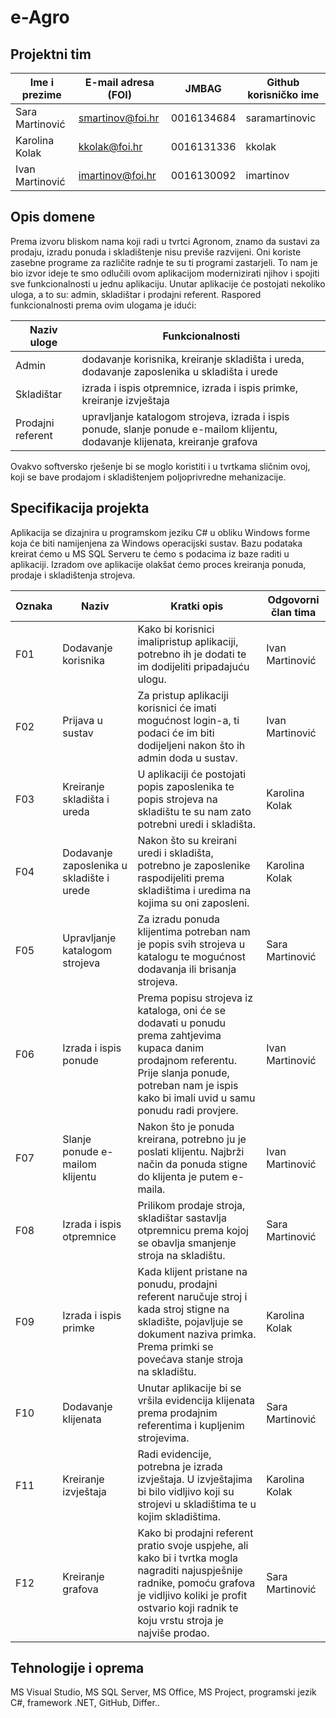 

# e-Agro
## Projektni tim

Ime i prezime | E-mail adresa (FOI) | JMBAG | Github korisničko ime
------------  | ------------------- | ----- | ---------------------
Sara Martinović| smartinov@foi.hr | 0016134684 | saramartinovic
Karolina Kolak| kkolak@foi.hr | 0016131336 | kkolak
Ivan Martinović | imartinov@foi.hr | 0016130092 | imartinov

## Opis domene
Prema izvoru bliskom nama koji radi u tvrtci Agronom, znamo da sustavi za prodaju, izradu ponuda i skladištenje nisu previše razvijeni. Oni koriste zasebne programe za različite radnje te su ti programi zastarjeli. To nam je bio izvor ideje te smo odlučili ovom aplikacijom modernizirati njihov i spojiti sve funkcionalnosti u jednu aplikaciju. 
Unutar aplikacije će postojati nekoliko uloga, a to su: admin, skladištar i prodajni referent. 
Raspored funkcionalnosti prema ovim ulogama je idući:


Naziv uloge | Funkcionalnosti
----------- | ---------------
Admin | dodavanje korisnika, kreiranje skladišta i ureda, dodavanje zaposlenika u skladišta i urede
Skladištar | izrada i ispis otpremnice, izrada i ispis primke, kreiranje izvještaja
Prodajni referent | upravljanje katalogom strojeva, izrada i ispis ponude, slanje ponude e-mailom klijentu, dodavanje klijenata, kreiranje grafova

Ovakvo softversko rješenje bi se moglo koristiti i u tvrtkama sličnim ovoj, koji se bave prodajom i skladištenjem poljoprivredne mehanizacije. 

## Specifikacija projekta
Aplikacija se dizajnira u programskom jeziku C# u obliku Windows forme koja će biti namijenjena za Windows operacijski sustav. Bazu podataka kreirat ćemo u MS SQL Serveru te ćemo s podacima iz baze raditi u aplikaciji. Izradom ove aplikacije olakšat ćemo proces kreiranja ponuda, prodaje i skladištenja strojeva. 

Oznaka | Naziv | Kratki opis | Odgovorni član tima
------ | ----- | ----------- | -------------------
F01 | Dodavanje korisnika | Kako bi korisnici imalipristup aplikaciji, potrebno ih je dodati te im dodijeliti pripadajuću ulogu. | Ivan Martinović
F02 | Prijava u sustav | Za pristup aplikaciji korisnici će imati mogućnost login-a, ti podaci će im biti dodijeljeni nakon što ih admin doda u sustav. | Ivan Martinović 
F03 | Kreiranje skladišta i ureda | U aplikaciji će postojati popis zaposlenika te popis strojeva na skladištu te su nam zato potrebni uredi i skladišta. | Karolina Kolak
F04 | Dodavanje zaposlenika u skladište i urede | Nakon što su kreirani uredi i skladišta, potrebno je zaposlenike raspodijeliti prema skladištima i uredima na kojima su oni zaposleni. | Karolina Kolak
F05 | Upravljanje katalogom strojeva | Za izradu ponuda klijentima potreban nam je popis svih strojeva u katalogu te mogućnost dodavanja ili brisanja strojeva. | Sara Martinović
F06 | Izrada i ispis ponude | Prema popisu strojeva iz kataloga, oni će se dodavati u ponudu prema zahtjevima kupaca danim prodajnom referentu. Prije slanja ponude, potreban nam je ispis kako bi imali uvid u samu ponudu radi provjere. | Ivan Martinović
F07 | Slanje ponude e-mailom klijentu | Nakon što je ponuda kreirana, potrebno ju je poslati klijentu. Najbrži način da ponuda stigne do klijenta je putem e-maila. | Ivan Martinović
F08 | Izrada i ispis otpremnice | Prilikom prodaje stroja, skladištar sastavlja otpremnicu prema kojoj se obavlja smanjenje stroja na skladištu. | Sara Martinović
F09 | Izrada i ispis primke | Kada klijent pristane na ponudu, prodajni referent naručuje stroj i kada stroj stigne na skladište, pojavljuje se dokument naziva primka. Prema primki se povećava stanje stroja na skladištu. | Karolina Kolak
F10 | Dodavanje klijenata | Unutar aplikacije bi se vršila evidencija klijenata prema prodajnim referentima i kupljenim strojevima. | Sara Martinović
F11 | Kreiranje izvještaja | Radi evidencije, potrebna je izrada izvještaja. U izvještajima bi bilo vidljivo koji su strojevi u skladištima te u kojim skladištima. | Karolina Kolak
F12 | Kreiranje grafova | Kako bi prodajni referent pratio svoje uspjehe, ali kako bi i tvrtka mogla nagraditi najuspješnije radnike, pomoću grafova je vidljivo koliki je profit ostvario koji radnik te koju vrstu stroja je najviše prodao. | Sara Martinović

## Tehnologije i oprema
MS Visual Studio, MS SQL Server, MS Office, MS Project, programski jezik C#, framework .NET, GitHub, Differ..
